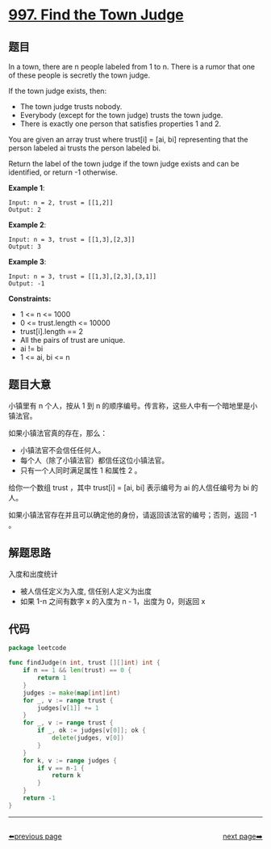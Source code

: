 # [997. Find the Town Judge](https://leetcode.com/problems/find-the-town-judge/)

## 题目

In a town, there are n people labeled from 1 to n. There is a rumor that one of these people is secretly the town judge.

If the town judge exists, then:

- The town judge trusts nobody.
- Everybody (except for the town judge) trusts the town judge.
- There is exactly one person that satisfies properties 1 and 2.

You are given an array trust where trust[i] = [ai, bi] representing that the person labeled ai trusts the person labeled bi.

Return the label of the town judge if the town judge exists and can be identified, or return -1 otherwise.

**Example 1**:

    Input: n = 2, trust = [[1,2]]
    Output: 2

**Example 2**:

    Input: n = 3, trust = [[1,3],[2,3]]
    Output: 3

**Example 3**:

    Input: n = 3, trust = [[1,3],[2,3],[3,1]]
    Output: -1

**Constraints:**

- 1 <= n <= 1000
- 0 <= trust.length <= 10000
- trust[i].length == 2
- All the pairs of trust are unique.
- ai != bi
- 1 <= ai, bi <= n

## 题目大意

小镇里有 n 个人，按从 1 到 n 的顺序编号。传言称，这些人中有一个暗地里是小镇法官。

如果小镇法官真的存在，那么：

- 小镇法官不会信任任何人。
- 每个人（除了小镇法官）都信任这位小镇法官。
- 只有一个人同时满足属性 1 和属性 2 。

给你一个数组 trust ，其中 trust[i] = [ai, bi] 表示编号为 ai 的人信任编号为 bi 的人。

如果小镇法官存在并且可以确定他的身份，请返回该法官的编号；否则，返回 -1 。

## 解题思路

入度和出度统计

- 被人信任定义为入度, 信任别人定义为出度
- 如果 1-n 之间有数字 x 的入度为 n - 1，出度为 0，则返回 x

## 代码

```go
package leetcode

func findJudge(n int, trust [][]int) int {
	if n == 1 && len(trust) == 0 {
		return 1
	}
	judges := make(map[int]int)
	for _, v := range trust {
		judges[v[1]] += 1
	}
	for _, v := range trust {
		if _, ok := judges[v[0]]; ok {
			delete(judges, v[0])
		}
	}
	for k, v := range judges {
		if v == n-1 {
			return k
		}
	}
	return -1
}
```



----------------------------------------------
<div style="display: flex;justify-content: space-between;align-items: center;">
<p><a href="https://books.halfrost.com/leetcode/ChapterFour/0900~0999/0996.Number-of-Squareful-Arrays/">⬅️previous page</a></p>
<p><a href="https://books.halfrost.com/leetcode/ChapterFour/0900~0999/0999.Available-Captures-for-Rook/">next page➡️</a></p>
</div>
